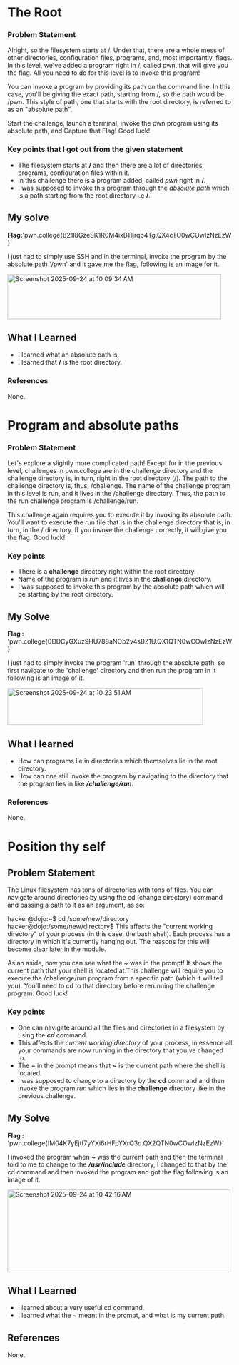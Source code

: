 # The Root
### Problem Statement

Alright, so the filesystem starts at /. Under that, there are a whole mess of other directories, configuration files, programs, and, most importantly, flags. In this level, we've added a program right in /, called pwn, that will give you the flag. All you need to do for this level is to invoke this program!

You can invoke a program by providing its path on the command line. In this case, you'll be giving the exact path, starting from /, so the path would be /pwn. This style of path, one that starts with the root directory, is referred to as an "absolute path".

Start the challenge, launch a terminal, invoke the pwn program using its absolute path, and Capture that Flag! Good luck!
### Key points that I got out from the given statement
- The filesystem starts at **/** and then there are a lot of directories, programs, configuration files within it.
- In this challenge there is a program added, called *pwn* right in **/**.
- I was supposed to invoke this program through the _absolute path_ which is a path starting from the root directory i.e **/**.
## My solve 
**Flag:**'pwn.college{821l8GzeSK1R0M4ixBTljrqb4Tg.QX4cTO0wCOwIzNzEzW}'

I just had to simply use SSH and in the terminal, invoke the program by the absolute path '/pwn' and it gave me the flag, following is an image for it.

<img width="479" height="101" alt="Screenshot 2025-09-24 at 10 09 34 AM" src="https://github.com/user-attachments/assets/3a5c7ebb-4e3f-4d3f-be9b-d3903a61eefd" />

## What I Learned
- I learned what an absolute path is.
- I learned that **/** is the root directory.
### References
None.

# Program and absolute paths
### Problem Statement

Let's explore a slightly more complicated path! Except for in the previous level, challenges in pwn.college are in the challenge directory and the challenge directory is, in turn, right in the root directory (/). The path to the challenge directory is, thus, /challenge. The name of the challenge program in this level is run, and it lives in the /challenge directory. Thus, the path to the run challenge program is /challenge/run.

This challenge again requires you to execute it by invoking its absolute path. You'll want to execute the run file that is in the challenge directory that is, in turn, in the / directory. If you invoke the challenge correctly, it will give you the flag. Good luck!
### Key points
- There is a **challenge** directory right within the root directory.
- Name of the program is _run_ and it lives in the **challenge** directory.
- I was supposed to invoke this program by the absolute path which will be starting by the root directory.
## My Solve 
**Flag :** 'pwn.college{0DDCyGXuz9HU788aNOb2v4sBZ1U.QX1QTN0wCOwIzNzEzW}'

I just had to simply invoke the program 'run' through the absolute path, so first navigate to the 'challenge' directory and then run the program in it following is an image of it.

<img width="438" height="83" alt="Screenshot 2025-09-24 at 10 23 51 AM" src="https://github.com/user-attachments/assets/c5c7c4c0-41ad-418c-8843-a3c72e451f06" />

## What I learned
- How can programs lie in directories which themselves lie in the root directory.
- How can one still invoke the program by navigating to the directory that the program lies in like ***/challenge/run***.
### References 
None.
# Position thy self 
## Problem Statement

The Linux filesystem has tons of directories with tons of files. You can navigate around directories by using the cd (change directory) command and passing a path to it as an argument, as so:

hacker@dojo:~$ cd /some/new/directory
hacker@dojo:/some/new/directory$
This affects the "current working directory" of your process (in this case, the bash shell). Each process has a directory in which it's currently hanging out. The reasons for this will become clear later in the module.

As an aside, now you can see what the ~ was in the prompt! It shows the current path that your shell is located at.This challenge will require you to execute the /challenge/run program from a specific path (which it will tell you). You'll need to cd to that directory before rerunning the challenge program. Good luck!
### Key points
- One can navigate around all the files and directories in a filesystem by using the ***cd*** command.
- This affects the _current working directory_ of your process, in essence all your commands are now running in the directory that you,ve changed to.
- The ~ in the prompt means that **~** is the current path where the shell is located.
- I was supposed to change to a directory by the **cd** command and then invoke the program _run_ which lies in the **challenge** directory like in the previous challenge.
## My Solve
**Flag :** 'pwn.college{IM04K7yEjtf7yYXi6rHFpYXrQ3d.QX2QTN0wCOwIzNzEzW}'

I invoked the program when **~** was the current path and then the terminal told to me to change to the ***/usr/include*** directory, I changed to that by the cd command and then invoked the program and got the flag following is an image of it.

<img width="500" height="185" alt="Screenshot 2025-09-24 at 10 42 16 AM" src="https://github.com/user-attachments/assets/a47a2a0f-5af7-48b0-b9c2-e7ece1985171" />

## What I Learned 
- I learned about a very useful cd command.
- I learned what the ~ meant in the prompt, and what is my current path.
## References
None.
   


